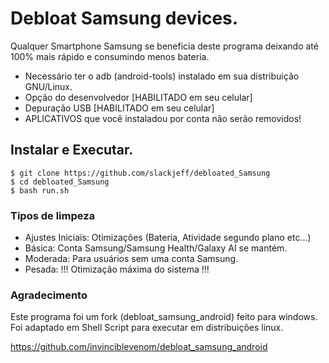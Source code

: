 # Debloat Samsung devices.

Qualquer Smartphone Samsung se beneficia deste programa deixando até 100% mais rápido e consumindo menos bateria.

* Necessário ter o adb (android-tools) instalado em sua distribuição GNU/Linux.
* Opção do desenvolvedor [HABILITADO em seu celular]
* Depuração USB [HABILITADO em seu celular]
* APLICATIVOS que você instaladou por conta não serão removidos! 

## Instalar e Executar.
```
$ git clone https://github.com/slackjeff/debloated_Samsung
$ cd debloated_Samsung
$ bash run.sh
```

### Tipos de limpeza

* Ajustes Iniciais: Otimizações (Bateria, Atividade segundo plano etc...)
* Básica: Conta Samsung/Samsung Health/Galaxy AI se mantém.
* Moderada: Para usuários sem uma conta Samsung.
* Pesada: !!! Otimização máxima do sistema !!!

### Agradecimento
Este programa foi um fork (debloat_samsung_android) feito para windows. Foi adaptado em Shell Script para executar em distribuições linux.

https://github.com/invinciblevenom/debloat_samsung_android
